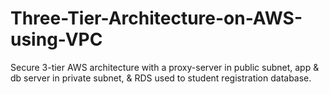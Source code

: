 # Three-Tier-Architecture-on-AWS-using-VPC
Secure 3-tier AWS architecture with a proxy-server in public subnet, app &amp; db server in private subnet, &amp; RDS used to student registration database.
